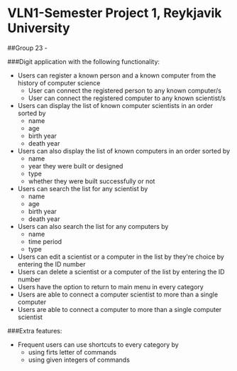 # VLN1-Semester Project 1, Reykjavik University
##Group 23 -

###Digit application with the following functionality:
<ul>
   <li>Users can register a known person and a known computer from the history of computer science
   <ul>
      <li>User can connect the registered person to any known computer/s</li>
      <li>User can connect the registered computer to any known scientist/s</li>
      </ul>
   <li>Users can display the list of known computer scientists in an order sorted by
    <ul>
      <li>name</li>
      <li>age</li>
      <li>birth year</li> 
      <li>death year</li>
      </ul>
    <li>Users can also display the list of known computers in an order sorted by
    <ul>
      <li>name</li>
      <li>year they were built or designed</li>
      <li>type</li>
      <li>whether they were built successfully or not</li>
    </ul> 
    <li>Users can search the list for any scientist by
      <ul>
      <li>name</li>
      <li>age</li>
      <li>birth year</li>
      <li>death year</li>
    </ul>
    <li>Users can also search the list for any computers by
    <ul>
      <li>name</li>
      <li>time period</li>
      <li>type</li>
     </ul>
    <li>Users can edit a scientist or a computer in the list by they're choice by entering the ID number</li>
    <li>Users can delete a scientist or a computer of the list by entering the ID number</li>
    <li>Users have the option to return to main menu in every category</li>
    <li>Users are able to connect a computer scientist to more than a single computer</li>
    <li>Users are able to connect a computer to more than a single computer scientist</li>
</ul>  
###Extra features:
<ul>
   <li>Frequent users can use shortcuts to every category by
   <ul>
   <li>using firts letter of commands</li>
   <li>using given integers of commands</li>
   </ul>
   
  
   
